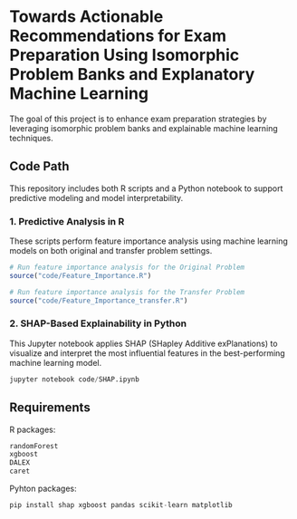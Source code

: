 # Towards Actionable Recommendations for Exam Preparation Using Isomorphic Problem Banks and Explanatory Machine Learning
 
The goal of this project is to enhance exam preparation strategies by leveraging isomorphic problem banks and explainable machine learning techniques.

## Code Path
This repository includes both R scripts and a Python notebook to support predictive modeling and model interpretability.

### 1. Predictive Analysis in R
These scripts perform feature importance analysis using machine learning models on both original and transfer problem settings.

```R
# Run feature importance analysis for the Original Problem
source("code/Feature_Importance.R")

# Run feature importance analysis for the Transfer Problem
source("code/Feature_Importance_transfer.R")

```

### 2. SHAP-Based Explainability in Python
This Jupyter notebook applies SHAP (SHapley Additive exPlanations) to visualize and interpret the most influential features in the best-performing machine learning model.
```python
jupyter notebook code/SHAP.ipynb
```

## Requirements
R packages:
```R
randomForest
xgboost
DALEX
caret
```
Pyhton packages:
```python
pip install shap xgboost pandas scikit-learn matplotlib
```
